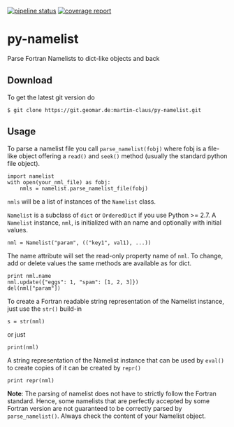 [![pipeline status](https://git.geomar.de/martin-claus/py-namelist/badges/develop/pipeline.svg)](https://git.geomar.de/martin-claus/py-namelist/commits/develop)
[![coverage report](https://git.geomar.de/martin-claus/py-namelist/badges/develop/coverage.svg)](https://git.geomar.de/martin-claus/py-namelist/commits/develop)

py-namelist
===========
Parse Fortran Namelists to dict-like objects and back

## Download
To get the latest git version do
```
$ git clone https://git.geomar.de:martin-claus/py-namelist.git
```

## Usage
To parse a namelist file you call `parse_namelist(fobj)` where fobj is a file-like object offering a `read()` and `seek()` method (usually the standard python file object).
```
import namelist
with open(your_nml_file) as fobj:
	nmls = namelist.parse_namelist_file(fobj)
```
`nmls` will be a list of instances of the `Namelist` class.

`Namelist` is a subclass of `dict` or `OrderedDict` if you use Python >= 2.7. A `Namelist` instance, `nml`, is initialized with an name and optionally with initial values.
```
nml = Namelist("param", (("key1", val1), ...))
```

The name attribute will set the read-only property name of `nml`. To change, add or delete values the same methods are available as for dict.
```
print nml.name
nml.update({"eggs": 1, "spam": [1, 2, 3]})
del(nml["param"])
```

To create a Fortran readable string representation of the Namelist instance, just use the `str()` build-in
```
s = str(nml)
```
or just
```
print(nml)
```

A string representation of the Namelist instance that can be used by `eval()` to create copies of it can be created by `repr()`
```
print repr(nml)
```

**Note**: The parsing of namelist does not have to strictly follow the Fortran standard. Hence, some namelists that are perfectly accepted by some Fortran version are not guaranteed to be correctly parsed by `parse_namelist()`. Always check the content of your Namelist object.
